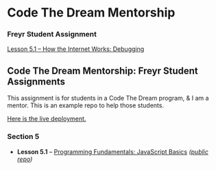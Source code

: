 # Code The Dream Mentorship

### Freyr Student Assignment

[Lesson 5.1 – How the Internet Works: Debugging](https://learn.codethedream.org/debugging-op/)




## Code The Dream Mentorship: Freyr Student Assignments

This assignment is for students in a Code The Dream program, & I am a mentor. This is an example repo to help those students.

[Here is the live deployment.](https://hayleyw7.github.io/ctd-mentor-freyr-5/)

### Section 5

* **Lesson 5.1** – [Programming Fundamentals: JavaScript Basics](https://learn.codethedream.org/javascript-basics-op/) *([public repo](https://github.com/hayleyw7/ctd-mentor-freyr-5))*

